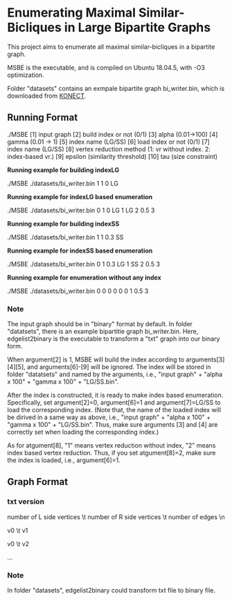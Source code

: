 # Enumerating Maximal Similar-Bicliques in Large Bipartite Graphs

This project aims to enumerate all maximal similar-bicliques in a bipartite graph.

MSBE is the executable, and is compiled on Ubuntu 18.04.5, with -O3 optimization.

Folder "datasets" contains an exmpale bipartite graph bi_writer.bin, which is downloaded from [KONECT](http://konect.cc/networks/dbpedia-writer/). 


## Running Format

./MSBE [1] input graph  [2] build index or not (0/1)  [3] alpha (0.01->100)  [4] gamma (0.01 -> 1)  [5] index name (LG/SS)  [6] load index or not (0/1)  [7]  index name (LG/SS)  [8] vertex reduction method (1: vr without index. 2: index-based vr.)  [9] epsilon (similarity threshold)  [10] tau (size constraint)

**Running example for building indexLG**

./MSBE ./datasets/bi_writer.bin 1 1 0 LG

**Running example for indexLG based enumeration**

./MSBE ./datasets/bi_writer.bin 0 1 0 LG 1 LG 2 0.5 3 

**Running example for building indexSS**

./MSBE ./datasets/bi_writer.bin 1 1 0.3 SS

**Running example for indexSS based enumeration**

./MSBE ./datasets/bi_writer.bin 0 1 0.3 LG 1 SS 2 0.5 3 

**Running example for enumeration without any index**

./MSBE ./datasets/bi_writer.bin 0 0 0 0 0 0 1 0.5 3


### Note

The input graph should be in "binary" format by default. In folder "datatsets", there is an example bipartitie graph bi_writer.bin. Here, edgelist2binary is the executable to transform a "txt" graph into our binary form.

When argument[2] is 1, MSBE will build the index according to arguments[3][4][5], and arguments[6]-[9] will be ignored. The index will be stored in folder "datatsets" and named by the arguments, i.e., "input graph" + "alpha x 100" + "gamma x 100" + "LG/SS.bin". 

After the index is constructed, it is ready to make index based enumeration. Specifically, set argument[2]=0, argument[6]=1 and argument[7]=LG/SS to load the corresponding index. (Note that, the name of the loaded index will be dirived in a same way as above, i.e., "input graph" + "alpha x 100" + "gamma x 100" + "LG/SS.bin". Thus, make sure arguments [3] and [4] are correctly set when loading the corresponding index.)

As for atgument[8], "1" means vertex reduction without index, "2" means index based vertex reduction. Thus, if you set atgument[8]=2, make sure the index is loaded, i.e., argument[6]=1.


## Graph Format

### txt version

number of L side vertices \t number of R side vertices \t number of edges \n

v0 \t v1

v0 \t v2

...

### Note

In folder "datasets", edgelist2binary could transform txt file to binary file.
